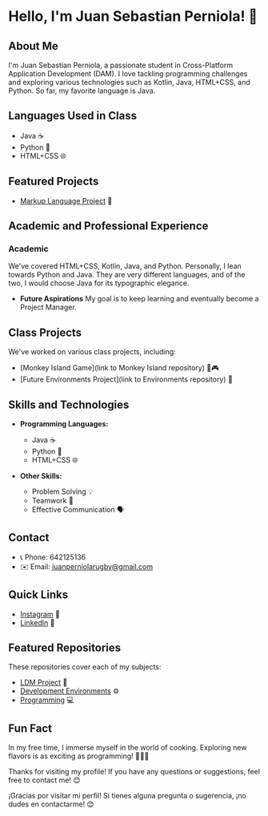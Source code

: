 # Hello, I'm Juan Sebastian Perniola! 👋

## About Me
I'm Juan Sebastian Perniola, a passionate student in Cross-Platform Application Development (DAM). I love tackling programming challenges and exploring various technologies such as Kotlin, Java, HTML+CSS, and Python. So far, my favorite language is Java.

## Languages Used in Class
- Java ☕
- Python 🐍
- HTML+CSS 🌐

## Featured Projects
- [Markup Language Project](https://github.com/JSebastian123/LDM/tree/main/Act20) 📄

## Academic and Professional Experience
### Academic
We've covered HTML+CSS, Kotlin, Java, and Python. Personally, I lean towards Python and Java. They are very different languages, and of the two, I would choose Java for its typographic elegance.

- **Future Aspirations**
  My goal is to keep learning and eventually become a Project Manager.

## Class Projects
We've worked on various class projects, including:
- [Monkey Island Game](link to Monkey Island repository) 🐒🎮
- [Future Environments Project](link to Environments repository) 🚀

## Skills and Technologies
- **Programming Languages:**
  - Java ☕
  - Python 🐍
  - HTML+CSS 🌐

- **Other Skills:**
  - Problem Solving 💡
  - Teamwork 🤝
  - Effective Communication 🗣️

## Contact
- 📞 Phone: 642125136
- ✉️ Email: juanperniolarugby@gmail.com

## Quick Links
- [Instagram](https://www.instagram.com/juan_perniola) 📸
- [LinkedIn](https://www.linkedin.com/in/juan-sebastian-perniola-55619a156/) 🔗

## Featured Repositories
These repositories cover each of my subjects:
- [LDM Project](https://github.com/JSebastian123/LDM.git) 📁
- [Development Environments](https://github.com/JSebastian123/EntornosDeDesarrollo.git) ⚙️
- [Programming](https://github.com/JSebastian123/programacion.git) 💻

## Fun Fact
In my free time, I immerse myself in the world of cooking. Exploring new flavors is as exciting as programming! 🍳👨‍🍳

Thanks for visiting my profile! If you have any questions or suggestions, feel free to contact me! 😊


¡Gracias por visitar mi perfil! Si tienes alguna pregunta o sugerencia, ¡no dudes en contactarme! 😊
